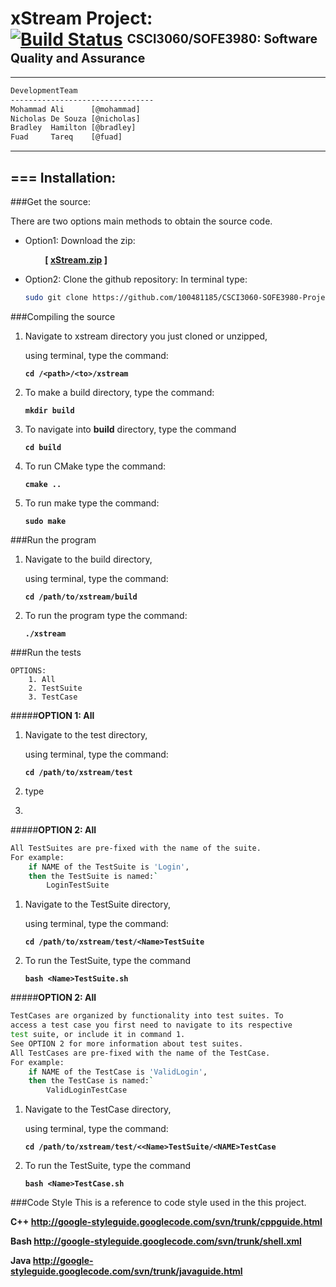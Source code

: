 [id1]: <https://magnum.travis-ci.com/ncdesouza/xstream.svg?token=WZRVmSR43sduJMwFxmyr>
[xStream.zip]: <https://github.com/100481185/CSCI3060-SOFE3980-Project/archive/mirror.zip>     
[wdgt]: <https://magnum.travis-ci.com/ncdesouza/xstream>
[@mohammad]: <mohammad.ali3@uoit.net>   
[@nicholas]: <nicholas.desouza@uoit.net>
[@bradley]: <bradley.hamilton@uoit.net>
[@fuad]: <fuad.tareq@uoit.net>  



xStream Project: <br>[![Build Status](https://magnum.travis-ci.com/ncdesouza/xstream.svg?token=WZRVmSR43sduJMwFxmyr&branch=master)][wdgt]  <sup><sub>CSCI3060/SOFE3980: Software Quality and Assurance</sub></sup>
=================
---
```html 
DevelopmentTeam        
--------------------------------                  
Mohammad Ali      [@mohammad]     
Nicholas De Souza [@nicholas]     
Bradley  Hamilton [@bradley]     
Fuad     Tareq    [@fuad]                       
```
***
===
Installation:           
--------------           
###Get the source:          

There are two options main methods to obtain the source code.  

* Option1: Download the zip:

    &nbsp;&nbsp;&nbsp;&nbsp;&nbsp;&nbsp;&nbsp;&nbsp;__[ [xStream.zip][] ]__ 

* Option2: Clone the github repository:
    In terminal type:
     
    ```bash
    sudo git clone https://github.com/100481185/CSCI3060-SOFE3980-Project.git
    ```

###Compiling the source

1. Navigate to xstream directory you just cloned or unzipped, 
   
   using terminal, type the command:

    __`cd /<path>/<to>/xstream`__

2. To make a build directory, type the command:

    __`mkdir build`__
    
3. To navigate into __build__ directory, type the command

    __`cd build`__

4. To run CMake type the command:
    
   __`cmake ..`__
    
5. To run make type the command:
    
    __`sudo make`__ 
    
###Run the program
1. Navigate to the build directory, 

   using terminal, type the command:
  
    __`cd /path/to/xstream/build`__
  
2. To run the program type the command:

    __`./xstream`__

###Run the tests

    OPTIONS:
        1. All
        2. TestSuite
        3. TestCase

#####__OPTION 1: All__

1. Navigate to the test directory,

   using terminal, type the command:

    __`cd /path/to/xstream/test`__
    
2. type
3. 

#####__OPTION 2: All__
```bash
All TestSuites are pre-fixed with the name of the suite. 
For example:
    if NAME of the TestSuite is 'Login',
    then the TestSuite is named:`
        LoginTestSuite
```
1. Navigate to the TestSuite directory,

   using terminal, type the command:

    __`cd /path/to/xstream/test/<Name>TestSuite`__
    
2. To run the TestSuite, type the command

    __`bash <Name>TestSuite.sh`__
    
#####__OPTION 2: All__
```bash
TestCases are organized by functionality into test suites. To
access a test case you first need to navigate to its respective
test suite, or include it in command 1. 
See OPTION 2 for more information about test suites. 
All TestCases are pre-fixed with the name of the TestCase. 
For example:
    if NAME of the TestCase is 'ValidLogin',
    then the TestCase is named:`
        ValidLoginTestCase
```
1. Navigate to the TestCase directory,

   using terminal, type the command:

    __`cd /path/to/xstream/test/<<Name>TestSuite/<NAME>TestCase`__
    
2. To run the TestSuite, type the command

    __`bash <Name>TestCase.sh`__


    
###Code Style
This is a reference to code style used in the this project.

__C++ http://google-styleguide.googlecode.com/svn/trunk/cppguide.html__

__Bash http://google-styleguide.googlecode.com/svn/trunk/shell.xml__

__Java http://google-styleguide.googlecode.com/svn/trunk/javaguide.html__

 
